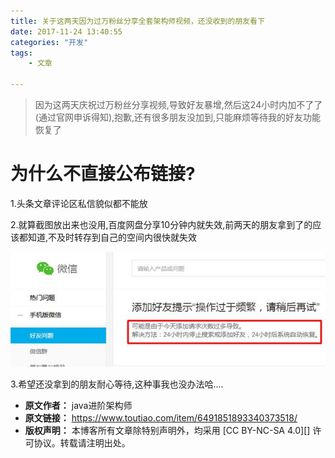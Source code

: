 ```yaml
---
title: 关于这两天因为过万粉丝分享全套架构师视频，还没收到的朋友看下
date: 2017-11-24 13:40:55
categories: "开发"
tags:
	- 文章

---
```


> 因为这两天庆祝过万粉丝分享视频,导致好友暴增,然后这24小时内加不了了(通过官网申诉得知),抱歉,还有很多朋友没加到,只能麻烦等待我的好友功能恢复了

# 为什么不直接公布链接? #

1.头条文章评论区私信貌似都不能放

2.就算截图放出来也没用,百度网盘分享10分钟内就失效,前两天的朋友拿到了的应该都知道,不及时转存到自己的空间内很快就失效

![关于这两天因为过万粉丝分享全套架构师视频，还没收到的朋友看下][FVZZ-F3IB-MFUB.jpg]

3.希望还没拿到的朋友耐心等待,这种事我也没办法哈....


[FVZZ-F3IB-MFUB.jpg]: static/resources/crawler/FVZZ-F3IB-MFUB.jpg
 *  **原文作者：** java进阶架构师
 *  **原文链接：** https://www.toutiao.com/item/6491851893340373518/
 *  **版权声明：** 本博客所有文章除特别声明外，均采用 [CC BY-NC-SA 4.0][] 许可协议。转载请注明出处。
